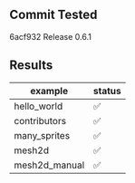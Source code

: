 ## Commit Tested
6acf932 Release 0.6.1

## Results 
|example|status|
|-|-|
|hello_world|:white_check_mark:|
|contributors|:white_check_mark:|
|many_sprites|:white_check_mark:|
|mesh2d|:white_check_mark:|
|mesh2d_manual|:white_check_mark:|